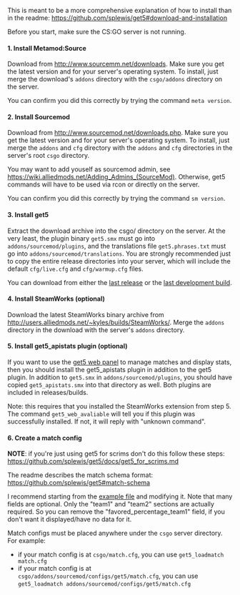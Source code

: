 This is meant to be a more comprehensive explanation of how to install than in the readme: https://github.com/splewis/get5#download-and-installation

Before you start, make sure the CS:GO server is not running.

#### 1. Install Metamod:Source
Download from http://www.sourcemm.net/downloads. Make sure you get the latest version and for your server's operating system. To install, just merge the download's ``addons`` directory with the ``csgo/addons`` directory on the server.

You can confirm you did this correctly by trying the command ``meta version``.

#### 2. Install Sourcemod 
Download from http://www.sourcemod.net/downloads.php. Make sure you get the latest version and for your server's operating system. To install, just merge the ``addons`` and ``cfg`` directory with the ``addons`` and ``cfg`` directories in the server's root ``csgo`` directory.

You may want to add youself as sourcemod admin, see https://wiki.alliedmods.net/Adding_Admins_(SourceMod). Otherwise, get5 commands will have to be used via rcon or directly on the server.

You can confirm you did this correctly by trying the command ``sm version``.

#### 3. Install get5

Extract the download archive into the csgo/ directory on the server. At the very least, the plugin binary ``get5.smx`` must go into ``addons/sourcemod/plugins``, and the translations file ``get5.phrases.txt`` must go into ``addons/sourcemod/translations``. You are strongly recommended just to copy the entire release directories into your server, which will include the default ``cfg/live.cfg`` and ``cfg/warmup.cfg`` files. 

You can download from either the [last release](https://github.com/splewis/get5/releases) or the [last development build](http://ci.splewis.net/job/get5/lastSuccessfulBuild/).

#### 4. Install SteamWorks (optional)
Download the latest SteamWorks binary archive from http://users.alliedmods.net/~kyles/builds/SteamWorks/. Merge the ``addons`` directory in the download with the server's ``addons`` directory.

#### 5. Install get5_apistats plugin (optional)
If you want to use the [get5 web panel](https://github.com/splewis/get5-web) to manage matches and display stats, then you should install the get5_apistats plugin in addition to the get5 plugin. In addition to ``get5.smx`` in ``addons/sourcemod/plugins``, you should have copied ``get5_apistats.smx`` into that directory as well. Both plugins are included in releases/builds.

Note: this requires that you installed the SteamWorks extension from step 5. The command ``get5_web_avaliable`` will tell you if this plugin was successfully installed. If not, it will reply with "unknown command".

#### 6. Create a match config

**NOTE**: if you're just using get5 for scrims don't do this follow these steps: https://github.com/splewis/get5/docs/get5_for_scrims.md

The readme describes the match schema format: https://github.com/splewis/get5#match-schema

I recommend starting from the [example file](https://github.com/splewis/get5/blob/master/configs/get5/example_match.cfg) and modifying it. Note that many fields are optional. Only the "team1" and "team2" sections are actually required. So you can remove the "favored_percentage_team1" field, if you don't want it displayed/have no data for it.

Match configs must be placed anywhere under the ``csgo`` server directory. For example:
- if your match config is at ``csgo/match.cfg``, you can use ``get5_loadmatch match.cfg``
- if your match config is at ``csgo/addons/sourcemod/configs/get5/match.cfg``, you can use ``get5_loadmatch addons/sourcemod/configs/get5/match.cfg``